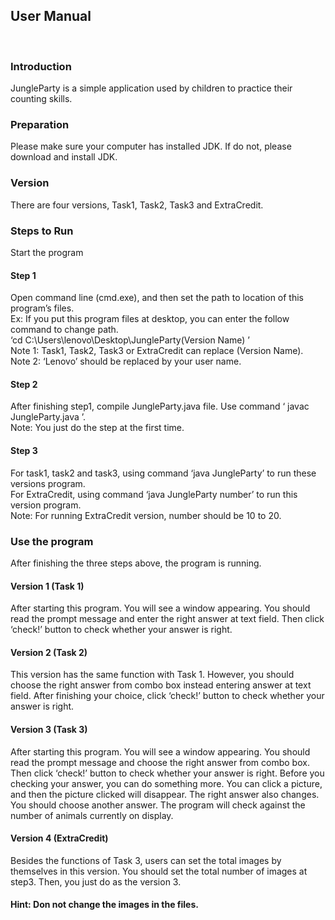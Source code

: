 
## User Manual<br>

<br>

### Introduction<br>

JungleParty is a simple application used by children to practice their counting skills.<br>

### Preparation<br>
Please make sure your computer has installed JDK. If do not, please download and install JDK.<br>

### Version<br>
There are four versions, Task1, Task2, Task3 and ExtraCredit.<br>

### Steps to Run<br>
Start the program<br>

#### Step 1<br>
Open command line (cmd.exe), and then set the path to location of this program’s files.<br>
Ex: If you put this program files at desktop, you can enter the follow command to change path.<br>
‘cd C:\Users\lenovo\Desktop\JungleParty\(Version Name) ’<br>
Note 1: Task1, Task2, Task3 or ExtraCredit can replace (Version Name).<br>
Note 2: ‘Lenovo’ should be replaced by your user name.<br>

#### Step 2<br>
After finishing step1, compile JungleParty.java file. Use command ‘ javac JungleParty.java ’. <br>
Note: You just do the step at the first time.<br>

#### Step 3<br>
For task1, task2 and task3, using command ‘java JungleParty’ to run these versions program.<br>
For ExtraCredit, using command ‘java JungleParty number’ to run this version program.<br>
Note: For running ExtraCredit version, number should be 10 to 20.<br>

### Use the program<br>
After finishing the three steps above, the program is running.<br>

#### Version 1 (Task 1)<br>
After starting this program. You will see a window appearing. You should read the prompt message and enter the right answer at text field. Then click ‘check!’ button to check whether your answer is right.<br>

#### Version 2 (Task 2)<br>
This version has the same function with Task 1. However, you should choose the right answer from combo box instead entering answer at text field. After finishing your choice, click ‘check!’ button to check whether your answer is right.<br>

#### Version 3 (Task 3)<br>
After starting this program. You will see a window appearing. You should read the prompt message and choose the right answer from combo box. Then click ‘check!’ button to check whether your answer is right. Before you checking your answer, you can do something more. You can click a picture, and then the picture clicked will disappear. The right answer also changes. You should choose another answer. The program will check against the number of animals currently on display.<br>

#### Version 4 (ExtraCredit)<br>
Besides the functions of Task 3, users can set the total images by themselves in this version. You should set the total number of images at step3. Then, you just do as the version 3.<br>

#### Hint: Don not change the images in the files.<br>




